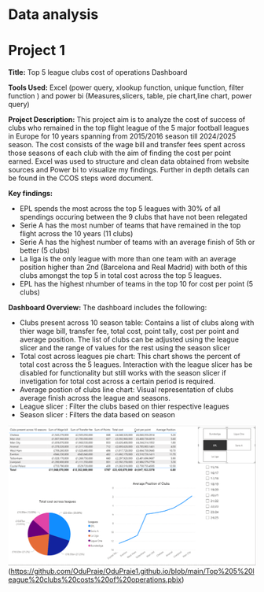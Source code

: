 # Data analysis

# Project 1

**Title:** Top 5 league clubs cost of operations Dashboard

**Tools Used:** Excel (power query, xlookup function, unique function, filter function ) and power bi (Measures,slicers, table, pie chart,line chart, power query)

**Project Description:** This project aim is to analyze the cost of success of clubs who remained in the top flight league of the 5 major football leagues in Europe for 10 years spanning from 2015/2016 season till 2024/2025 season. The cost consists of the wage bill and transfer fees spent across those seasons of each club with the aim of finding the cost per point earned. Excel was used to structure and clean data obtained from website sources and Power bi to visualize my findings. Further in depth details can be found in the CCOS steps word document. 

**Key findings:** 

- EPL spends the most across the top 5 leagues with 30% of all spendings occuring between the 9 clubs that have not been relegated
- Serie A has the most number of teams that have remained in the top flight across the 10 years (11 clubs)
- Serie A has the highest number of teams with an average finish of 5th or better (5 clubs)
- La liga is the only league with more than one team with an average position higher than 2nd (Barcelona and Real Madrid) with both of this clubs amongst the top 5 in total cost across the top 5 leagues.
- EPL has the highest nhumber of teams in the top 10 for cost per point (5 clubs)


**Dashboard Overview:** The dashboard includes the following:

- Clubs present across 10 season table: Contains a list of clubs along with thier wage bill, transfer fee, total cost, point tally, cost per point and average position. The list of clubs can be adjusted using the league slicer and the range of values for the rest using the season slicer
- Total cost across leagues pie chart: This chart shows the percent of total cost across the 5 leagues. Interaction with the league slicer has be disabled for functionality but still works with the season slicer if invetigation for total cost across a certain period is required.
- Average postion of clubs line chart: Visual representation of clubs average finish across the league and seasons.
- League slicer : Filter the clubs based on thier respective leagues
- Season slicer : Filters the data based on season

![CCOS](CCOS.png)(https://github.com/OduPraie/OduPraie1.github.io/blob/main/Top%205%20league%20clubs%20costs%20of%20operations.pbix)
